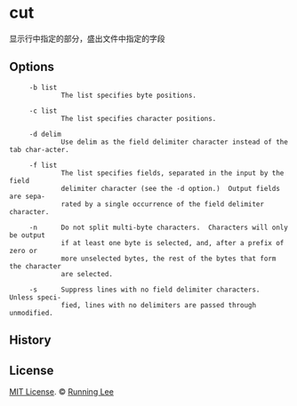 # cut
显示行中指定的部分，盛出文件中指定的字段

## Options

```
     -b list
             The list specifies byte positions.

     -c list
             The list specifies character positions.

     -d delim
             Use delim as the field delimiter character instead of the tab char-acter.

     -f list
             The list specifies fields, separated in the input by the field
             delimiter character (see the -d option.)  Output fields are sepa-
             rated by a single occurrence of the field delimiter character.

     -n      Do not split multi-byte characters.  Characters will only be output
             if at least one byte is selected, and, after a prefix of zero or
             more unselected bytes, the rest of the bytes that form the character
             are selected.

     -s      Suppress lines with no field delimiter characters.  Unless speci-
             fied, lines with no delimiters are passed through unmodified.
```


## History


## License

[MIT License](https://opensource.org/licenses/mit-license.html). ©  [Running Lee](mailto:lihui870920@gmail.com)